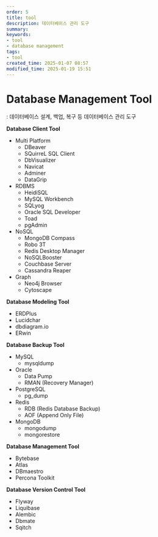 ```yaml
---
order: 5
title: tool
description: 데이터베이스 관리 도구
summary:
keywords:
- tool
- database management
tags:
- tool
created_time: 2025-01-07 08:57
modified_time: 2025-01-19 15:51
---
```


# Database Management Tool
: 데이터베이스 설계, 백업, 복구 등 데이터베이스 관리 도구  
  
**Database Client Tool**
- Multi Platform
  - DBeaver
  - SQuirreL SQL Client
  - DbVisualizer
  - Navicat
  - Adminer
  - DataGrip
- RDBMS
  - HeidiSQL
  - MySQL Workbench
  - SQLyog
  - Oracle SQL Developer
  - Toad 
  - pgAdmin
- NoSQL
  - MongoDB Compass
  - Robo 3T
  - Redis Desktop Manager
  - NoSQLBooster
  - Couchbase Server
  - Cassandra Reaper
- Graph
  - Neo4j Browser
  - Cytoscape


**Database Modeling Tool**
- ERDPlus
- Lucidchar
- dbdiagram.io
- ERwin


**Database Backup Tool**
- MySQL
  - mysqldump
- Oracle
  - Data Pump
  - RMAN (Recovery Manager)
- PostgreSQL
  - pg_dump
- Redis
  - RDB (Redis Database Backup)
  - AOF (Append Only File)
- MongoDB
  - mongodump
  - mongorestore


**Database Management Tool**
- Bytebase
- Atlas 
- DBmaestro
- Percona Toolkit


**Database Version Control Tool**
- Flyway
- Liquibase
- Alembic
- Dbmate
- Sqitch